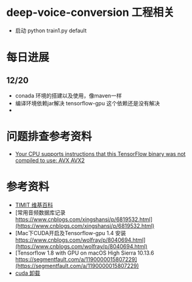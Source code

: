 # deep-voice-conversion 工程相关

+ 启动 python train1.py default


# 每日进展
## 12/20 
+ conada 环境的搭建以及使用，像maven一样
+ 编译环境依赖jar解决 tensorflow-gpu 这个依赖还是没有解决
+ 

# 问题排查参考资料
+ [Your CPU supports instructions that this TensorFlow binary was not compiled to use: AVX AVX2](https://blog.csdn.net/qq_41185868/article/details/79127838)

# 参考资料
+ [TIMIT 维基百科](https://zh.wikipedia.org/wiki/TIMIT)
+ [常用音频数据库记录 https://www.cnblogs.com/xingshansi/p/6819532.html](https://www.cnblogs.com/xingshansi/p/6819532.html)
+ [Mac下CUDA开启及Tensorflow-gpu 1.4 安装 https://www.cnblogs.com/wolfray/p/8040694.html](https://www.cnblogs.com/wolfray/p/8040694.html)
+ [Tensorflow 1.8 with GPU on macOS High Sierra 10.13.6 https://segmentfault.com/a/1190000015807229](https://segmentfault.com/a/1190000015807229)
+ [cuda 卸载](https://devtalk.nvidia.com/default/topic/1025945/cuda-setup-and-installation/mac-cuda-9-0-driver-fully-compatible-with-macos-high-sierra-10-13-error-quot-update-required-quot-solved-/)
